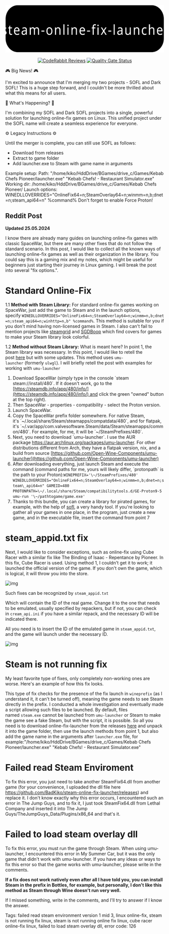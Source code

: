 <p align="center">
    <img src="https://raw.githubusercontent.com/BadKiko/steam-online-fix-launcher/refs/heads/main/banner.svg" alt="banner" height="150" />
</p>

<p align="center">
    <a href="https://coderabbit.ai"><img src="https://img.shields.io/coderabbit/prs/github/BadKiko/steam-online-fix-launcher?utm_source=oss&utm_medium=github&utm_campaign=BadKiko%2Fsteam-online-fix-launcher&labelColor=171717&color=FF570A&link=https%3A%2F%2Fcoderabbit.ai&label=CodeRabbit+Reviews" alt="CodeRabbit Reviews"></a>
    <a href="https://sonarcloud.io/summary/new_code?id=BadKiko_steam-online-fix-launcher"><img src="https://sonarcloud.io/api/project_badges/measure?project=BadKiko_steam-online-fix-launcher&metric=alert_status" alt="Quality Gate Status"></a>
</p>

🎮 Big News! 🎮

I'm excited to announce that I'm merging my two projects - SOFL and Dark SOFL! This is a huge step forward, and I couldn't be more thrilled about what this means for all users.

🔄 What's Happening? 🔄

I'm combining my SOFL and Dark SOFL projects into a single, powerful solution for launching online-fix games on Linux. This unified project under the SOFL name will create a seamless experience for everyone.

⚙️ Legacy Instructions ⚙️

Until the merger is complete, you can still use SOFL as follows:
- Download from releases
- Extract to game folder
- Add launcher.exe to Steam with game name in arguments

Example setup:
Path: "/home/kiko/HddDrive/BGames/drive_c/Games/Kebab Chefs Pioneer/launcher.exe" "Kebab Chefs! - Restaurant Simulator.exe"
Working dir: /home/kiko/HddDrive/BGames/drive_c/Games/Kebab Chefs Pioneer/
Launch options: WINEDLLOVERRIDES="OnlineFix64=n;SteamOverlay64=n;winmm=n,b;dnet=n;steam_api64=n" %command%
Don't forget to enable Force Proton!

## Reddit Post

**Updated 25.05.2024**

I know there are already many guides on launching online-fix games with classic SpaceWar, but there are many other fixes that do not follow the standard scenario. In this post, I would like to collect all the known ways of launching online-fix games as well as their organization in the library. You could say this is a gaming mix and my notes, which might be useful for beginners just starting their journey in Linux gaming. I will break the post into several "fix options.".

# Standard Online-Fix  

1.1 **Method with Steam Library:** For standard online-fix games working on SpaceWar, just add the game to Steam and in the launch options, specify `WINEDLLOVERRIDES="OnlineFix64=n;SteamOverlay64=n;winmm=n,b;dnet=n;steam_api64=n;winhttp=n,b" %command%`. This method is suitable for you if you don't mind having non-licensed games in Steam. I also can't fail to mention projects like [steamgrid](https://github.com/boppreh/steamgrid) and [SGDBoop](https://github.com/SteamGridDB/SGDBoop) which find covers for games to make your Steam library look colorful.

1.2 **Method without Steam Library:** What is meant here? In point 1, the Steam library was necessary. In this point, I would like to retell the post [here](https://www.reddit.com/r/LinuxCrackSupport/comments/19f4kse/onlinefix_launching_onlinefixme_games_outside/) but with some updates. This method uses `umu-launcher` (formerly `ulwgl`). I will briefly retell the post with examples for working with `umu-launcher`

1. Download SpaceWar (simply type in the console \`steam steam://install/480\`. If it doesn't work, go to the [https://steamdb.info/app/480/info/](https://steamdb.info/app/480/info/) and click the green "owned" button at the top right).
2. Then SpaceWar - properties - compatibility - select the Proton version.
3. Launch SpaceWar.
4. Copy the SpaceWar prefix folder somewhere. For native Steam, it's \`\~/.local/share/Steam/steamapps/compatdata/480\`, and for flatpak, it's \`\~/.var/app/com.valvesoftware.Steam/data/Steam/steamapps/common/480\`. For example, for me, it will be \`\~/SteamPrefixes/480\`.
5. Next, you need to download \`umu-launcher\`. I use the AUR package https://aur.archlinux.org/packages/umu-launcher. For other distributions different from Arch, they have a flatpak version, nix, and a build from source [https://github.com/Open-Wine-Components/umu-launcher](https://github.com/Open-Wine-Components/umu-launcher)
6. After downloading everything, just launch Steam and execute the command (command paths for me, yours will likely differ, \`protonpath\` is the path to your Proton):`WINEPREFIX='\~/SteamPrefixes/480' WINEDLLOVERRIDES="OnlineFix64=n;SteamOverlay64=n;winmm=n,b;dnet=n;steam\_api64=n" GAMEID=480 PROTONPATH=\~/.local/share/Steam/compatibilitytools.d/GE-Proton9-5 umu-run '\~/pathtogame/game.exe'`
7. Thanks to this bundle, you can create a library for pirated games, for example, with the help of [sofl](https://github.com/BadKiko/steam-online-fix-launcher), a very handy tool. If you're looking to gather all your games in one place, in the program, just create a new game, and in the executable file, insert the command from point 7

# steam_appid.txt fix

Next, I would like to consider exceptions, such as online-fix using Cube Racer with a similar fix like The Binding of Isaac - Repentance by Pioneer. In this fix, Cube Racer is used. Using method 1, I couldn't get it to work; it launched the official version of the game. If you don't own the game, which is logical, it will throw you into the store.

![img](eq7yxe7yki1d1 "Without changing steam_appid.txt")

Such fixes can be recognized by `steam_appid.txt`

Which will contain the ID of the real game. Change it to the one that needs to be emulated, usually specified by repackers, but if not, you can check in `cream_api.ini` if you have a similar repack, and the necessary ID will be indicated there.

All you need is to insert the ID of the emulated game in `steam_appid.txt`, and the game will launch under the necessary ID.

![img](4c8eogpali1d1 "With steam_appid.txt changes")

# Steam is not running fix

My least favorite type of fixes, only completely non-working ones are worse. Here's an example of how this fix looks.

This type of fix checks for the presence of the fix launch in `wineprefix` (as I understand it, it can't be turned off), meaning the game needs to see Steam directly in the prefix. I conducted a whole investigation and eventually made a script allowing such files to be launched. By default, files named `steam.exe` cannot be launched from `umu-launcher` or Steam to make the game see a fake Steam, but with the script, it is possible. So all you need is to download online-fix-launcher from the releases [here](https://github.com/BadKiko/steam-online-fix-launcher/releases/tag/0.0.1) and unpack it into the game folder, then use the launch methods from point 1, but also add the game name in the arguments after `launcher.exe` file, for example:"/home/kiko/HddDrive/BGames/drive\_c/Games/Kebab Chefs Pioneer/launcher.exe" "Kebab Chefs! - Restaurant Simulator.exe"

# Failed read Steam Enviroment

To fix this error, you just need to take another SteamFix64.dll from another game (for your convenience, I uploaded the dll file here https://github.com/BadKiko/steam-online-fix-launcher/releases) and replace it. I don't know exactly why this error occurs, I encountered such an error in The Jump Guys, and to fix it, I just took SteamFix64.dll from Lethal Company and inserted it into The Jump Guys/TheJumpGuys\_Data/Plugins/x86\_64 and that's it.

# Failed to load steam overlay dll

To fix this error, you must run the game through Steam. When using umu-launcher, I encountered this error in My Summer Car, but it was the only game that didn't work with umu-launcher. If you have any ideas or ways to fix this error so that the game works with umu-launcher, please write in the comments.

**If a fix does not work natively even after all I have told you, you can install Steam in the prefix in Bottles, for example, but personally, I don't like this method as Steam through Wine doesn't run very well.**

If I missed something, write in the comments, and I'll try to answer if I know the answer.

Tags: failed read steam environment version 1 mid 3, linux online-fix, steam is not running fix linux, steam is not running online fix linux, cube racer online-fix linux, failed to load steam overlay dll, error code: 126
